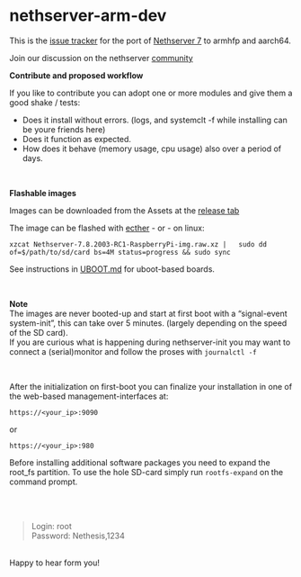 # nethserver-arm-dev

This is the [issue tracker](https://github.com/markVnl/nethserver-arm-dev/issues) for the port of [Nethserver 7](https://github.com/NethServer) to armhfp and aarch64. 

Join our discussion on the nethserver [community](http://community.nethserver.org)


**Contribute and proposed workflow**  

If you like to contribute you can adopt one or more modules and give them a good shake / tests:
* Does it install without errors. (logs, and systemclt -f while installing can be youre friends here)
* Does it function as expected.
* How does it behave (memory usage, cpu usage) also over a period of days.

</br>

**Flashable images**  

Images can be downloaded from the Assets at the [release tab](https://github.com/NethServer/arm-dev/releases)

The image can be flashed with [ecther](https://etcher.io/) - or - on linux:  

```
xzcat Nethserver-7.8.2003-RC1-RaspberryPi-img.raw.xz |   sudo dd of=$/path/to/sd/card bs=4M status=progress && sudo sync
````
See instructions in [UBOOT.md](https://github.com/NethServer/arm-dev/blob/master/UBOOT.md) for uboot-based boards. 

<br>

**Note**  
The images are never booted-up and start at first boot with a “signal-event system-init”, this can take over 5 minutes. (largely depending on the speed of the SD card).  
If you are  curious what is happening during nethserver-init you may want to connect a (serial)monitor and follow the proses with `journalctl -f`

<br>

After the initialization on first-boot you can finalize your installation in one of the web-based management-interfaces at:

```
https://<your_ip>:9090
````

or 

```
https://<your_ip>:980
````

Before installing additional software packages you need to expand the root_fs partition. To use the hole SD-card simply run `rootfs-expand` on the command prompt.

</br>
</br>

>Login: root   
>Password: Nethesis,1234
 
</br>
 Happy to hear form you! 
</br>
</br>
</br> 
</br>
</br>


